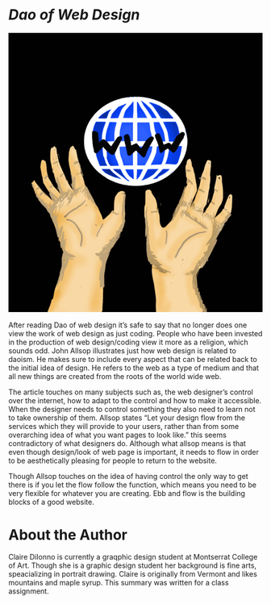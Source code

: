 # *Dao of Web Design*

![Alt Text](https://github.com/clairedii12/ebb-and-flow-/blob/master/webauthoringdrawing.png?raw=true)

After reading Dao of web design it’s safe to say that no longer does one view the work of web design as just coding. People who have been invested in the production of web design/coding view it more as a religion, which sounds odd. John Allsop illustrates just how web design is related to daoism. He makes sure to include every aspect that can be related back to the initial idea of design. He refers to the web as a type of medium and that all new things are created from the roots of the world wide web.

The article touches on many subjects such as, the web designer’s control over the internet, how to adapt to the control and how to make it accessible. When the designer needs to control something they also need to learn not to take ownership of them. Allsop states “Let your design flow from the services which they will provide to your users, rather than from some overarching idea of what you want pages to look like.” this seems contradictory of what designers do. Although what allsop means is that even though design/look of web page is important, it needs to flow in order to be aesthetically pleasing for people to return to the website. 

Though Allsop touches on the idea of having control the only way to get there is if you let the flow follow the function, which means you need to be very flexible for whatever you are creating. Ebb and flow is the building blocks of a good website. 

# About the Author 
Claire DiIonno is currently a graqphic design student at Montserrat College of Art. Though she is a graphic design student her background is fine arts, speacializing in portrait drawing. Claire is originally from Vermont and likes mountains and maple syrup. This summary was written for a class assignment. 
